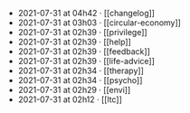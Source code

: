 - 2021-07-31 at 04h42 · [[changelog]]
- 2021-07-31 at 03h03 · [[circular-economy]]
- 2021-07-31 at 02h39 · [[privilege]]
- 2021-07-31 at 02h39 · [[help]]
- 2021-07-31 at 02h39 · [[feedback]]
- 2021-07-31 at 02h39 · [[life-advice]]
- 2021-07-31 at 02h34 · [[therapy]]
- 2021-07-31 at 02h34 · [[psycho]]
- 2021-07-31 at 02h29 · [[envi]]
- 2021-07-31 at 02h12 · [[ltc]]

